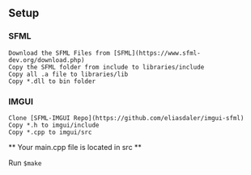 ## Setup
### SFML
	Download the SFML Files from [SFML](https://www.sfml-dev.org/download.php)
	Copy the SFML folder from include to libraries/include
	Copy all .a file to libraries/lib
	Copy *.dll to bin folder

### IMGUI
	Clone [SFML-IMGUI Repo](https://github.com/eliasdaler/imgui-sfml)
	Copy *.h to imgui/include
	Copy *.cpp to imgui/src

** Your main.cpp file is located in src **

Run
`$make `